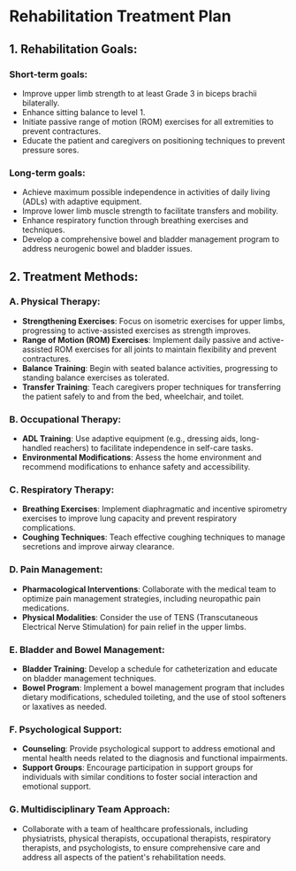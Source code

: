 # Rehabilitation Treatment Plan

## 1. Rehabilitation Goals:
### Short-term goals:
- Improve upper limb strength to at least Grade 3 in biceps brachii bilaterally.
- Enhance sitting balance to level 1.
- Initiate passive range of motion (ROM) exercises for all extremities to prevent contractures.
- Educate the patient and caregivers on positioning techniques to prevent pressure sores.

### Long-term goals:
- Achieve maximum possible independence in activities of daily living (ADLs) with adaptive equipment.
- Improve lower limb muscle strength to facilitate transfers and mobility.
- Enhance respiratory function through breathing exercises and techniques.
- Develop a comprehensive bowel and bladder management program to address neurogenic bowel and bladder issues.

## 2. Treatment Methods:
### A. Physical Therapy:
- **Strengthening Exercises**: Focus on isometric exercises for upper limbs, progressing to active-assisted exercises as strength improves.
- **Range of Motion (ROM) Exercises**: Implement daily passive and active-assisted ROM exercises for all joints to maintain flexibility and prevent contractures.
- **Balance Training**: Begin with seated balance activities, progressing to standing balance exercises as tolerated.
- **Transfer Training**: Teach caregivers proper techniques for transferring the patient safely to and from the bed, wheelchair, and toilet.

### B. Occupational Therapy:
- **ADL Training**: Use adaptive equipment (e.g., dressing aids, long-handled reachers) to facilitate independence in self-care tasks.
- **Environmental Modifications**: Assess the home environment and recommend modifications to enhance safety and accessibility.

### C. Respiratory Therapy:
- **Breathing Exercises**: Implement diaphragmatic and incentive spirometry exercises to improve lung capacity and prevent respiratory complications.
- **Coughing Techniques**: Teach effective coughing techniques to manage secretions and improve airway clearance.

### D. Pain Management:
- **Pharmacological Interventions**: Collaborate with the medical team to optimize pain management strategies, including neuropathic pain medications.
- **Physical Modalities**: Consider the use of TENS (Transcutaneous Electrical Nerve Stimulation) for pain relief in the upper limbs.

### E. Bladder and Bowel Management:
- **Bladder Training**: Develop a schedule for catheterization and educate on bladder management techniques.
- **Bowel Program**: Implement a bowel management program that includes dietary modifications, scheduled toileting, and the use of stool softeners or laxatives as needed.

### F. Psychological Support:
- **Counseling**: Provide psychological support to address emotional and mental health needs related to the diagnosis and functional impairments.
- **Support Groups**: Encourage participation in support groups for individuals with similar conditions to foster social interaction and emotional support.

### G. Multidisciplinary Team Approach:
- Collaborate with a team of healthcare professionals, including physiatrists, physical therapists, occupational therapists, respiratory therapists, and psychologists, to ensure comprehensive care and address all aspects of the patient's rehabilitation needs.
